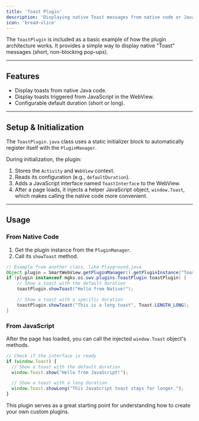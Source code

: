```yaml
---
title: 'Toast Plugin'
description: 'Displaying native Toast messages from native code or JavaScript.'
icon: 'bread-slice'
---
```


The `ToastPlugin` is included as a basic example of how the plugin architecture works. It provides a simple way to display native "Toast" messages (short, non-blocking pop-ups).

---

## Features

*   Display toasts from native Java code.
*   Display toasts triggered from JavaScript in the WebView.
*   Configurable default duration (short or long).

---

## Setup & Initialization

The `ToastPlugin.java` class uses a static initializer block to automatically register itself with the `PluginManager`.

During initialization, the plugin:
1.  Stores the `Activity` and `WebView` context.
2.  Reads its configuration (e.g., `defaultDuration`).
3.  Adds a JavaScript interface named `ToastInterface` to the WebView.
4.  After a page loads, it injects a helper JavaScript object, `window.Toast`, which makes calling the native code more convenient.

---

## Usage

### From Native Code

1.  Get the plugin instance from the `PluginManager`.
2.  Call its `showToast` method.

```java
// Example from another class, like Playground.java
Object plugin = SmartWebView.getPluginManager().getPluginInstance("ToastPlugin");
if (plugin instanceof mgks.os.swv.plugins.ToastPlugin toastPlugin) {
    // Show a toast with the default duration
    toastPlugin.showToast("Hello from Native!");

    // Show a toast with a specific duration
    toastPlugin.showToast("This is a long toast", Toast.LENGTH_LONG);
}
```

### From JavaScript

After the page has loaded, you can call the injected `window.Toast` object's methods.

```javascript
// Check if the interface is ready
if (window.Toast) {
  // Show a toast with the default duration
  window.Toast.show("Hello from JavaScript!");

  // Show a toast with a long duration
  window.Toast.showLong("This JavaScript toast stays for longer.");
}
```

This plugin serves as a great starting point for understanding how to create your own custom plugins.
